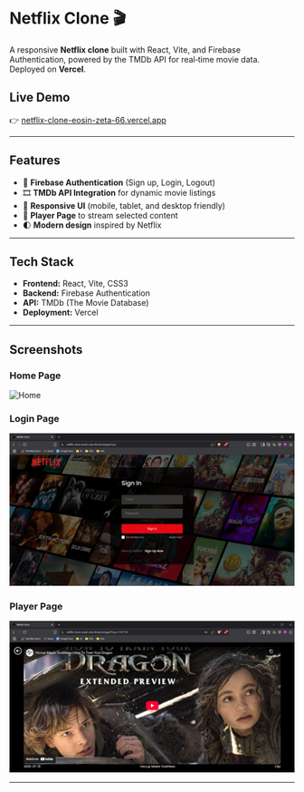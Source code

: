 # Netflix Clone 🎬

A responsive **Netflix clone** built with React, Vite, and Firebase Authentication, powered by the TMDb API for real‑time movie data.  
Deployed on **Vercel**.

## Live Demo
👉 [netflix-clone-eosin-zeta-66.vercel.app](https://netflix-clone-eosin-zeta-66.vercel.app)

---

## Features
- 🔐 **Firebase Authentication** (Sign up, Login, Logout)
- 🎞️ **TMDb API Integration** for dynamic movie listings
- 📱 **Responsive UI** (mobile, tablet, and desktop friendly)
- 🎥 **Player Page** to stream selected content
- 🌓 **Modern design** inspired by Netflix

---

## Tech Stack
- **Frontend:** React, Vite, CSS3
- **Backend:** Firebase Authentication
- **API:** TMDb (The Movie Database)
- **Deployment:** Vercel

---

## Screenshots

### Home Page
![Home](./screenshots/home.png)

### Login Page
![Login](./screenshots/login.png)

### Player Page
![Player](./screenshots/player.png)

---


